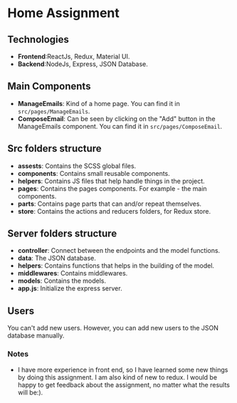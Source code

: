 # Home Assignment

## Technologies

- **Frontend**:ReactJs, Redux, Material UI.
- **Backend**:NodeJs, Express, JSON Database.

## Main Components

- **ManageEmails**: Kind of a home page. You can find it in `src/pages/ManageEmails`.
- **ComposeEmail**: Can be seen by clicking on the "Add" button in the ManageEmails component. You can find it in `src/pages/ComposeEmail`.

## Src folders structure

- **assests**: Contains the SCSS global files.
- **components**: Contains small reusable components.
- **helpers**: Contains JS files that help handle things in the project.
- **pages**: Contains the pages components. For example - the main components.
- **parts**: Contains page parts that can and/or repeat themselves.
- **store**: Contains the actions and reducers folders, for Redux store.

## Server folders structure

- **controller**: Connect between the endpoints and the model functions.
- **data**: The JSON database.
- **helpers**: Contains functions that helps in the building of the model.
- **middlewares**: Contains middlewares.
- **models**: Contains the models.
- **app.js**: Initialize the express server.

## Users

You can't add new users.
However, you can add new users to the JSON database manually.

### Notes

- I have more experience in front end, so I have learned some new things by doing this assignment. I am also kind of new to redux. I would be happy to get feedback about the assignment, no matter what the results will be:).
